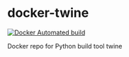 # docker-twine
[![Docker Automated build](https://img.shields.io/docker/automated/canopyiq/twine.svg)](https://hub.docker.com/r/canopyiq/twine/)

Docker repo for Python build tool twine
